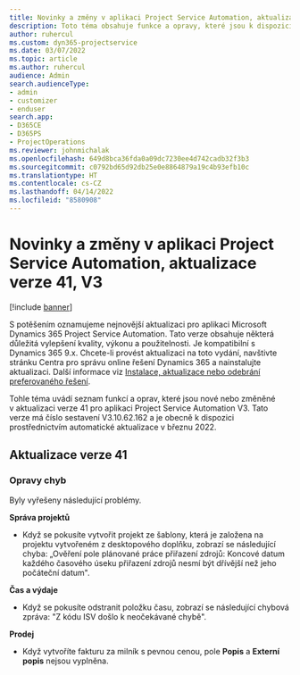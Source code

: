 ```yaml
---
title: Novinky a změny v aplikaci Project Service Automation, aktualizace verze 41, V3
description: Toto téma obsahuje funkce a opravy, které jsou k dispozici ve Microsoft Dynamics 365 Project Service Automation vydání aktualizace 41, V3.
author: ruhercul
ms.custom: dyn365-projectservice
ms.date: 03/07/2022
ms.topic: article
ms.author: ruhercul
audience: Admin
search.audienceType:
- admin
- customizer
- enduser
search.app:
- D365CE
- D365PS
- ProjectOperations
ms.reviewer: johnmichalak
ms.openlocfilehash: 649d8bca36fda0a09dc7230ee4d742cadb32f3b3
ms.sourcegitcommit: c0792bd65d92db25e0e8864879a19c4b93efb10c
ms.translationtype: HT
ms.contentlocale: cs-CZ
ms.lasthandoff: 04/14/2022
ms.locfileid: "8580908"
---
```

# <a name="whats-new-or-changed-in-project-service-automation-update-release-41-v3"></a>Novinky a změny v aplikaci Project Service Automation, aktualizace verze 41, V3

[!include [banner](../includes/psa-now-project-operations.md)]

S potěšením oznamujeme nejnovější aktualizaci pro aplikaci Microsoft Dynamics 365 Project Service Automation. Tato verze obsahuje některá důležitá vylepšení kvality, výkonu a použitelnosti. Je kompatibilní s Dynamics 365 9.x. Chcete-li provést aktualizaci na toto vydání, navštivte stránku Centra pro správu online řešení Dynamics 365 a nainstalujte aktualizaci. Další informace viz [Instalace, aktualizace nebo odebrání preferovaného řešení](/power-platform/admin/install-remove-preferred-solution).

Tohle téma uvádí seznam funkcí a oprav, které jsou nové nebo změněné v aktualizaci verze 41 pro aplikaci Project Service Automation V3. Tato verze má číslo sestavení V3.10.62.162 a je obecně k dispozici prostřednictvím automatické aktualizace v březnu 2022.

## <a name="update-release-41"></a>Aktualizace verze 41

### <a name="bug-fixes"></a>Opravy chyb

Byly vyřešeny následující problémy.

**Správa projektů**
- Když se pokusíte vytvořit projekt ze šablony, která je založena na projektu vytvořeném z desktopového doplňku, zobrazí se následující chyba: „Ověření pole plánované práce přiřazení zdrojů: Koncové datum každého časového úseku přiřazení zdrojů nesmí být dřívější než jeho počáteční datum".

**Čas a výdaje**
- Když se pokusíte odstranit položku času, zobrazí se následující chybová zpráva: "Z kódu ISV došlo k neočekávané chybě".

**Prodej**
- Když vytvoříte fakturu za milník s pevnou cenou, pole **Popis** a **Externí popis** nejsou vyplněna. 
